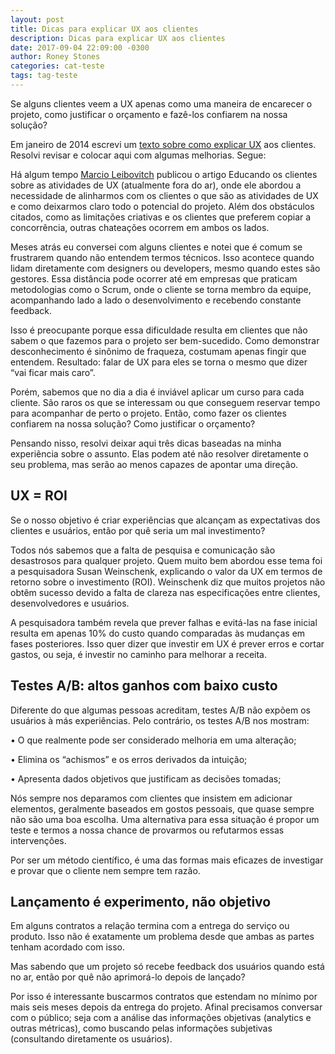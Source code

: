 ```yaml
---
layout: post
title: Dicas para explicar UX aos clientes
description: Dicas para explicar UX aos clientes
date: 2017-09-04 22:09:00 -0300
author: Roney Stones
categories: cat-teste
tags: tag-teste
---
```


Se alguns clientes veem a UX apenas como uma maneira de encarecer o projeto, como justificar o orçamento e fazê-los confiarem na nossa solução?

Em janeiro de 2014 escrevi um <a class="link dim" href="https://medium.com/@roneystones/dicas-para-explicar-ux-aos-clientes-d8b88333743f">texto sobre como explicar UX</a> aos clientes. Resolvi revisar e colocar aqui com algumas melhorias. Segue:

Há algum tempo <a class="link dim" href="https://twitter.com/marciokl">Marcio Leibovitch</a> publicou o artigo Educando os clientes sobre as atividades de UX (atualmente fora do ar), onde ele abordou a necessidade de alinharmos com os clientes o que são as atividades de UX e como deixarmos claro todo o potencial do projeto. Além dos obstáculos citados, como as limitações criativas e os clientes que preferem copiar a concorrência, outras chateações ocorrem em ambos os lados.

Meses atrás eu conversei com alguns clientes e notei que é comum se frustrarem quando não entendem termos técnicos. Isso acontece quando lidam diretamente com designers ou developers, mesmo quando estes são gestores. Essa distância pode ocorrer até em empresas que praticam metodologias como o Scrum, onde o cliente se torna membro da equipe, acompanhando lado a lado o desenvolvimento e recebendo constante feedback.

Isso é preocupante porque essa dificuldade resulta em clientes que não sabem o que fazemos para o projeto ser bem-sucedido. Como demonstrar desconhecimento é sinônimo de fraqueza, costumam apenas fingir que entendem. Resultado: falar de UX para eles se torna o mesmo que dizer “vai ficar mais caro”.

Porém, sabemos que no dia a dia é inviável aplicar um curso para cada cliente. São raros os que se interessam ou que conseguem reservar tempo para acompanhar de perto o projeto. Então, como fazer os clientes confiarem na nossa solução? Como justificar o orçamento?

Pensando nisso, resolvi deixar aqui três dicas baseadas na minha experiência sobre o assunto. Elas podem até não resolver diretamente o seu problema, mas serão ao menos capazes de apontar uma direção.

<h2>UX = ROI</h2>

Se o nosso objetivo é criar experiências que alcançam as expectativas dos clientes e usuários, então por quê seria um mal investimento?

Todos nós sabemos que a falta de pesquisa e comunicação são desastrosos para qualquer projeto. Quem muito bem abordou esse tema foi a pesquisadora Susan Weinschenk, explicando o valor da UX em termos de retorno sobre o investimento (ROI). Weinschenk diz que muitos projetos não obtêm sucesso devido a falta de clareza nas especificações entre clientes, desenvolvedores e usuários.

A pesquisadora também revela que prever falhas e evitá-las na fase inicial resulta em apenas 10% do custo quando comparadas às mudanças em fases posteriores. Isso quer dizer que investir em UX é prever erros e cortar gastos, ou seja, é investir no caminho para melhorar a receita.

<h2>Testes A/B: altos ganhos com baixo custo</h2>

Diferente do que algumas pessoas acreditam, testes A/B não expõem os usuários à más experiências. Pelo contrário, os testes A/B nos mostram:

• O que realmente pode ser considerado melhoria em uma alteração;

• Elimina os “achismos” e os erros derivados da intuição;

• Apresenta dados objetivos que justificam as decisões tomadas;	

Nós sempre nos deparamos com clientes que insistem em adicionar elementos, geralmente baseados em gostos pessoais, que quase sempre não são uma boa escolha. Uma alternativa para essa situação é propor um teste e termos a nossa chance de provarmos ou refutarmos essas intervenções.

Por ser um método científico, é uma das formas mais eficazes de investigar e provar que o cliente nem sempre tem razão.


<h2>Lançamento é experimento, não objetivo</h2>

Em alguns contratos a relação termina com a entrega do serviço ou produto. Isso não é exatamente um problema desde que ambas as partes tenham acordado com isso.

Mas sabendo que um projeto só recebe feedback dos usuários quando está no ar, então por quê não aprimorá-lo depois de lançado?

Por isso é interessante buscarmos contratos que estendam no mínimo por mais seis meses depois da entrega do projeto. Afinal precisamos conversar com o público; seja com a análise das informações objetivas (analytics e outras métricas), como buscando pelas informações subjetivas (consultando diretamente os usuários).